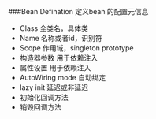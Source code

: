
###Bean Defination
定义bean 的配置元信息

- Class 全类名，具体类
- Name 名称或者id，识别符
- Scope 作用域，singleton prototype
- 构造器参数 用于依赖注入
- 属性设置 用于依赖注入
- AutoWiring mode 自动绑定
- lazy init 延迟或非延迟
- 初始化回调方法
- 销毁回调方法

